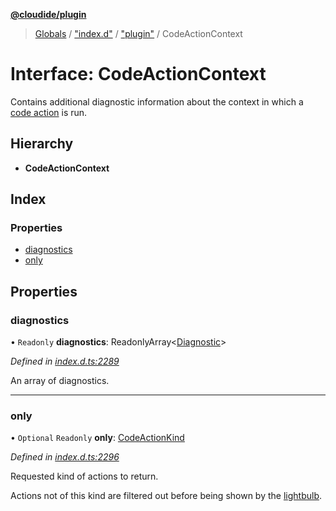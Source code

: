 **[@cloudide/plugin](../README.md)**

> [Globals](../README.md) / ["index.d"](../modules/_index_d_.md) / ["plugin"](../modules/_index_d_._plugin_.md) / CodeActionContext

# Interface: CodeActionContext

Contains additional diagnostic information about the context in which
a [code action](#CodeActionProvider.provideCodeActions) is run.

## Hierarchy

* **CodeActionContext**

## Index

### Properties

* [diagnostics](_index_d_._plugin_.codeactioncontext.md#diagnostics)
* [only](_index_d_._plugin_.codeactioncontext.md#only)

## Properties

### diagnostics

• `Readonly` **diagnostics**: ReadonlyArray\<[Diagnostic](../classes/_index_d_._plugin_.diagnostic.md)>

*Defined in [index.d.ts:2289](https://github.com/shuyaqian/cloudide-plugin-api/blob/6d83fa1/index.d.ts#L2289)*

An array of diagnostics.

___

### only

• `Optional` `Readonly` **only**: [CodeActionKind](../classes/_index_d_._plugin_.codeactionkind.md)

*Defined in [index.d.ts:2296](https://github.com/shuyaqian/cloudide-plugin-api/blob/6d83fa1/index.d.ts#L2296)*

Requested kind of actions to return.

Actions not of this kind are filtered out before being shown by the [lightbulb](https://code.visualstudio.com/docs/editor/editingevolved#_code-action).
